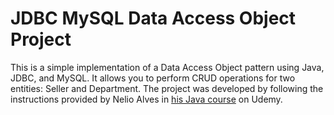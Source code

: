 # JDBC MySQL Data Access Object Project

This is a simple implementation of a Data Access Object pattern using Java, JDBC, and MySQL. It allows you to perform CRUD operations for two entities: Seller and Department. The project was developed by following the instructions provided by Nelio Alves in [his Java course](https://www.udemy.com/course/java-curso-completo) on Udemy.
